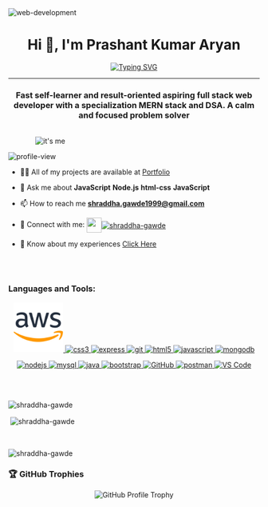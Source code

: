 
<img src="http://propulsive.in/assets/img/service-icon/dev.gif" alt="web-development" />
<h1 align="center">Hi 👋, I'm Prashant Kumar Aryan</h1>

[<div align="center">![Typing SVG](https://readme-typing-svg.demolab.com?font=Fira+Code&weight=800&pause=1000&color=eb7a66&background=B3FFE500&center=true&random=false&width=435&lines=Full+Stack+Web+Developer+👨🏻‍💻;Node.js+Backend+Developer+⚡️;1200%2B+Hours+of+Coding+Experience+⚡️;500%2B+DSA+Questions+Solved+💡)</div>](https://git.io/typing-svg)
<hr>

<h3 align="center">Fast self-learner and result-oriented aspiring full stack web developer with a specialization MERN stack and DSA. A calm and focused problem solver</h3>
<br/>
<img align="right" width="450" src="https://seotactica.com/wp-content/uploads/2020/03/expert-developers.gif" alt="it's me" />
<br/>
<p align="left"> <img src="https://komarev.com/ghpvc/?username=prashnat-kumar-aryan&label=Profile%20views&color=0e75b6&style=flat" alt="profile-view" /> </p>


- 👨‍💻 All of my projects are available at [Portfolio](https://shraddha-gawde.github.io/)

- 💬 Ask me about **JavaScript** **Node.js** **html-css** **JavaScript**

- 📫 How to reach me **shraddha.gawde1999@gmail.com**
- 🔗 Connect with me: <a href="twitter.com/ShraddhaGawde5" target="blank"><img align="center" src="https://user-images.githubusercontent.com/74038190/235294011-b8074c31-9097-4a65-a594-4151b58743a8.gif" height="30" width="30" /></a><a href="https://www.linkedin.com/in/shraddha-gawde/" target="blank"><img align="center" src="https://user-images.githubusercontent.com/74038190/235294012-0a55e343-37ad-4b0f-924f-c8431d9d2483.gif" alt="shraddha-gawde" alt="https://www.linkedin.com/in/shraddha-gawde/" height="30" width="30" /></a>

- 📄 Know about my experiences [Click Here](https://test-resume.masaischool.com/resume?resumeId=65a10a78ed1721a6dcf1a929&selectedTemplate=ClassicProfessional)


<br/><br/>
<h3 align="left">Languages and Tools:</h3>
<p align="center"> 
  <a href="https://aws.amazon.com" target="_blank" rel="noreferrer">
    <img src="https://raw.githubusercontent.com/devicons/devicon/master/icons/amazonwebservices/amazonwebservices-original-wordmark.svg" alt="aws" width="100" height="100"/>
  </a>
  <a href="https://www.w3schools.com/css/" target="_blank" rel="noreferrer">
    <img src="https://github.com/Anmol-Baranwal/Cool-GIFs-For-GitHub/assets/74038190/67f477ed-6624-42da-99f0-1a7b1a16eecb" alt="css3" width="100" height="100"/>
  </a>
  <a href="https://expressjs.com" target="_blank" rel="noreferrer">
    <img src="https://github.com/Anmol-Baranwal/Cool-GIFs-For-GitHub/assets/74038190/1a797f46-efe4-41e6-9e75-5303e1bbcbfa" alt="express" width="100" height="100"/>
  </a>
  <a href="https://git-scm.com/" target="_blank" rel="noreferrer">
    <img src="https://user-images.githubusercontent.com/74038190/212281775-b468df30-4edc-4bf8-a4ee-f52e1aaddc86.gif" alt="git" width="100" height="100"/>
  </a>
  <a href="https://www.w3.org/html/" target="_blank" rel="noreferrer">
    <img src="https://github.com/Anmol-Baranwal/Cool-GIFs-For-GitHub/assets/74038190/29fd6286-4e7b-4d6c-818f-c4765d5e39a9" alt="html5" width="100" height="100"/>
  </a>
  <a href="https://developer.mozilla.org/en-US/docs/Web/JavaScript" target="_blank" rel="noreferrer">
    <img src="https://user-images.githubusercontent.com/74038190/212257454-16e3712e-945a-4ca2-b238-408ad0bf87e6.gif" alt="javascript" width="100" height="100"/>
  </a>
  <a href="https://www.mongodb.com/" target="_blank" rel="noreferrer">
    <img src="https://github.com/Anmol-Baranwal/Cool-GIFs-For-GitHub/assets/74038190/398b19b1-9aae-4c1f-8bc0-d172a2c08d68" alt="mongodb" width="100" height="100"/>
  </a>
  
</p>

<p align="center">
  <a href="https://nodejs.org" target="_blank" rel="noreferrer">
    <img src="https://user-images.githubusercontent.com/74038190/212257460-738ff738-247f-4445-a718-cdd0ca76e2db.gif" alt="nodejs" width="100" height="100"/>
  </a>
 
  <a href="https://www.mysql.com/" target="_blank" rel="noreferrer">
    <img src="https://www.vectorlogo.zone/logos/mysql/mysql-official.svg" alt="mysql" width="80" height="50"/>
  </a>
  <a href="https://www.java.com/" target="_blank" rel="noreferrer">
    <img src="https://media0.giphy.com/media/hO8uTzEOefFh3Yv5gm/giphy.gif" alt="java" width="100" height="100"/>
  </a>
  <a href="https://getbootstrap.com/" target="_blank" rel="noreferrer">
    <img src="https://user-images.githubusercontent.com/74038190/212280805-9bcb336b-8c55-46a8-abf8-ff286ab55472.gif" alt="bootstrap" width="100" height="100"/>
  </a>
  <a href="https://github.com" target="_blank" rel="noreferrer">
    <img src="https://user-images.githubusercontent.com/74038190/212257468-1e9a91f1-b626-4baa-b15d-5c385dfa7ed2.gif" alt="GitHub" width="100" height="100"/>
  </a>
   <a href="https://postman.com" target="_blank" rel="noreferrer">
    <img src="https://www.vectorlogo.zone/logos/getpostman/getpostman-icon.svg" alt="postman" width="80" height="50"/>
  </a>
  <a href="https://code.visualstudio.com/" target="_blank" rel="noreferrer">
    <img src="https://user-images.githubusercontent.com/74038190/212257465-7ce8d493-cac5-494e-982a-5a9deb852c4b.gif" alt="VS Code" width="100" height="100"/>
  </a>
</p>


</div>
<br/><br/>
<p><img align="center" width="1500px" height="180px" src="https://github-readme-stats.vercel.app/api/top-langs?username=shraddha-gawde&theme=dark&show_icons=true&locale=en&layout=compact&card_width=495" alt="shraddha-gawde" /></p>

<p>&nbsp;<img align="center" width="1500px" height="180px" src="https://github-readme-stats.vercel.app/api?username=shraddha-gawde&theme=dark&show_icons=true&locale=en&card_width=495" alt="shraddha-gawde"/></p>
<br/>
<p><img align="center" width="1500px" height="180px" src="https://github-readme-streak-stats.herokuapp.com/?user=shraddha-gawde&theme=dark&card_width=495" alt="shraddha-gawde" /></p>
<h3>🏆 GitHub Trophies</h3>
<p align="center">
  <img src="https://github-profile-trophy.vercel.app/?username=shraddha-gawde&theme=radical&no-frame=false&no-bg=true&margin-w=4&align=center" alt="GitHub Profile Trophy">
</p>
